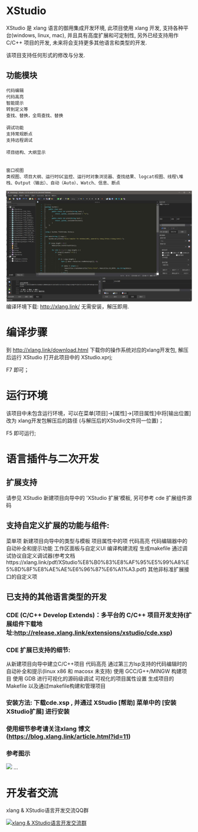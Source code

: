 # XStudio
XStudio 是 xlang 语言的御用集成开发环境, 此项目使用 xlang 开发, 支持各种平台(windows, linux, mac), 并且具有高度扩展和可定制性, 另外已经支持用作 C/C++ 项目的开发, 未来将会支持更多其他语言和类型的开发.

该项目支持任何形式的修改与分发.

## 功能模块

    代码编辑
    代码高亮
    智能提示
    转到定义等
    查找、替换，全局查找、替换

    调试功能
    支持常规断点
    支持远程调试

    项目结构、大纲显示


    窗口视图
    类视图、项目大纲、运行时GC监控、运行时对象浏览器、查找结果、logcat视图、线程\堆栈、Output（输出）、自动（Auto）、Watch、信息、断点

![image](https://raw.githubusercontent.com/ixlang/XStudio/master/IDE.jpg)
编译环境下载: http://xlang.link/ 无需安装，解压即用.

# 编译步骤
到 http://xlang.link/download.html 下载你的操作系统对应的xlang开发包, 解压后运行 XStudio 打开此项目中的 XStudio.xprj;

 F7 即可；

# 运行环境

该项目中未包含运行环境，可以在菜单[项目]->[属性]->[项目属性]中将[输出位置]改为 xlang开发包解压后的路径 (与解压后的XStudio文件同一位置)；

F5 即可运行;

# 语言插件与二次开发

## 扩展支持 

请参见 XStudio 新建项目向导中的 'XStudio 扩展'模板, 另可参考 cde 扩展组件源码

## 支持自定义扩展的功能与组件:
 菜单项
 新建项目向导中的类型与模板
 项目属性中的项
 代码高亮
 代码编辑器中的自动补全和提示功能
 工作区面板与自定义UI
 编译构建流程
 生成makefile
 通过调试协议自定义调试器(参考文档https://xlang.link/pdf/XStudio%E8%B0%83%E8%AF%95%E5%99%A8%E5%8D%8F%E8%AE%AE%E6%96%87%E6%A1%A3.pdf)
 其他非标准扩展接口的自定义项

## 已支持的其他语言类型的开发

### CDE (C/C++ Develop Extends)：多平台的 C/C++ 项目开发支持(扩展组件下载地址:http://release.xlang.link/extensions/xstudio/cde.xsp)
### CDE 扩展已支持的细节:
 从新建项目向导中建立C/C++项目
 代码高亮
 通过第三方lsp支持的代码编辑时的自动补全和提示(linux x86 和 macosx 未支持)
 使用 GCC/G++/MINGW 构建项目
 使用 GDB 进行可视化的源码级调试
 可视化的项目属性设置
 生成项目的Makefile 以及通过makefile构建和管理项目

### 安装方法: 下载cde.xsp , 并通过 XStudio [帮助] 菜单中的 [安装XStudio扩展] 进行安装
### 使用细节参考请关注xlang 博文 (https://blog.xlang.link/article.html?id=11)
### 参考图示
![](http://blog.xlang.link/images/iexsa1.gif)
...

# 开发者交流

xlang & XStudio语言开发交流QQ群

[![xlang & XStudio语言开发交流群](https://pub.idqqimg.com/wpa/images/group.png)](https://shang.qq.com/wpa/qunwpa?idkey=d942b64d32f7fd1e537b8f49284b33dbb6e9268bb57586be89895737cbae0bb7)
